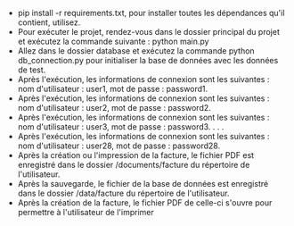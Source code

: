 - pip install -r requirements.txt, pour installer toutes les dépendances qu'il contient, utilisez.
- Pour exécuter le projet, rendez-vous dans le dossier principal du projet et exécutez la commande suivante : python main.py
- Allez dans le dossier database et exécutez la commande python db_connection.py pour initialiser la base de données avec les données de test.
- Après l'exécution, les informations de connexion sont les suivantes : nom d'utilisateur : user1, mot de passe : password1.
- Après l'exécution, les informations de connexion sont les suivantes : nom d'utilisateur : user2, mot de passe : password2.
- Après l'exécution, les informations de connexion sont les suivantes : nom d'utilisateur : user3, mot de passe : password3.
     .
     .
     .
- Après l'exécution, les informations de connexion sont les suivantes : nom d'utilisateur : user28, mot de passe : password28.
- Après la création ou l'impression de la facture, le fichier PDF est enregistré dans le dossier /documents/facture du répertoire de l'utilisateur.
- Après la sauvegarde, le fichier de la base de données est enregistré dans le dossier /data/facture du répertoire de l'utilisateur.
- Après la création de la facture, le fichier PDF de celle-ci s'ouvre pour permettre à l'utilisateur de l'imprimer